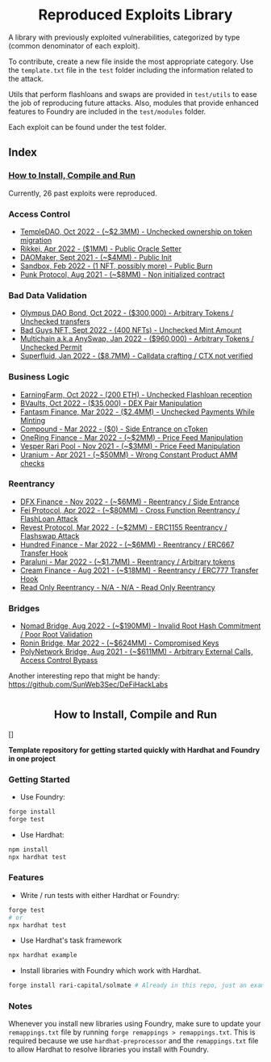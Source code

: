 # <h1 align="center"> Reproduced Exploits Library </h1>
A library with previously exploited vulnerabilities, categorized by type (common denominator of each exploit). 

To contribute, create a new file inside the most appropriate category. Use the `template.txt` file in the `test` folder including the information related to the attack.

Utils that perform flashloans and swaps are provided in `test/utils` to ease the job of reproducing future attacks.
Also, modules that provide enhanced features to Foundry are included in the `test/modules` folder. 
 
Each exploit can be found under the test folder.

## Index
### [How to Install, Compile and Run](#-how-to-install-compile-and-run-)

Currently, 26 past exploits were reproduced. 

### Access Control
- [TempleDAO, Oct 2022 - (~$2.3MM) - Unchecked ownership on token migration](/test/Access_Control/TempleDao/TempleDao)
- [Rikkei, Apr 2022 - ($1MM) - Public Oracle Setter](/test/Access_Control/Rikkei/Rikkei)
- [DAOMaker, Sept 2021 - (~$4MM) - Public Init](/test/Access_Control/DAOMaker/DAOMaker)
- [Sandbox, Feb 2022 - (1 NFT, possibly more) - Public Burn](/test/Access_Control/Sandbox/Sandbox)
- [Punk Protocol, Aug 2021 - (~$8MM) - Non initialized contract](/test/Access_Control/PunkProtocol/PunkProtocol)


### Bad Data Validation
- [Olympus DAO Bond, Oct 2022 - ($300,000) - Arbitrary Tokens / Unchecked transfers](/test/Bad_Data_Validation/Bond_OlympusDAO/Bond_OlympusDAO)
- [Bad Guys NFT, Sept 2022 - (400 NFTs) - Unchecked Mint Amount](/test/Bad_Data_Validation/Bad_Guys_NFT/Bad_Guys_NFT)
- [Multichain a.k.a AnySwap, Jan 2022 - ($960,000) - Arbitrary Tokens / Unchecked Permit](/test/Bad_Data_Validation/Multichain_Permit/Multichain_Permit)
- [Superfluid, Jan 2022 - ($8.7MM) - Calldata crafting / CTX not verified](/test/Bad_Data_Validation/Superfluid/Superfluid)

### Business Logic
- [EarningFarm, Oct 2022 - (200 ETH) - Unchecked Flashloan reception](/test/Business_Logic/EarningFarm/EarningFarm)
- [BVaults, Oct 2022 - ($35,000) - DEX Pair Manipulation](/test/Business_Logic/Bvaults/Bvaults)
- [Fantasm Finance, Mar 2022 - ($2.4MM) - Unchecked Payments While Minting](/test/Business_Logic/Fantasm_Finance/Fantasm_Finance)
- [Compound - Mar 2022 - ($0) - Side Entrance on cToken](/test/Business_Logic/Compound/Compound.reported.sol)
- [OneRing Finance - Mar 2022 - (~$2MM) - Price Feed Manipulation](/test/Business_Logic/OneRingFinance/OneRingFinance)
- [Vesper Rari Pool - Nov 2021 - (~$3MM) - Price Feed Manipulation](/test/Business_Logic/VesperRariFuse/VesperRariFuse)
- [Uranium - Apr 2021 - (~$50MM) - Wrong Constant Product AMM checks](/test/Business_Logic/Uranium/Uranium)

### Reentrancy
- [DFX Finance - Nov 2022 - (~$6MM) - Reentrancy / Side Entrance](/test/Reentrancy/DFXFinance/DFXFinance)
- [Fei Protocol, Apr 2022 - (~$80MM) - Cross Function Reentrancy / FlashLoan Attack](/test/Reentrancy/FeiProtocol/FeiProtocol)
- [Revest Protocol, Mar 2022 - (~$2MM) - ERC1155 Reentrancy / Flashswap Attack](/test/Reentrancy/RevestFinance/RevestFinance)
- [Hundred Finance - Mar 2022 - (~$6MM) - Reentrancy / ERC667 Transfer Hook](/test/Reentrancy/HundredFinance/HundredFinance)
- [Paraluni - Mar 2022 - (~$1.7MM) - Reentrancy / Arbitrary tokens](/test/Reentrancy/Paraluni/Paraluni)
- [Cream Finance - Aug 2021 - (~$18MM) - Reentrancy / ERC777 Transfer Hook](/test/Reentrancy/CreamFinance/CreamFinance)
- [Read Only Reentrancy - N/A - N/A - Read Only Reentrancy](/test/Reentrancy/ReadOnlyReentrancy/ReadOnlyReentrancy)

### Bridges
- [Nomad Bridge, Aug 2022 - (~$190MM) - Invalid Root Hash Commitment / Poor Root Validation](/test/Bridges/NomadBridge/NomadBridge)
- [Ronin Bridge, Mar 2022 - (~$624MM) - Compromised Keys](/test/Bridges/RoninBridge/RoninBridge)
- [PolyNetwork Bridge, Aug 2021 - (~$611MM) - Arbitrary External Calls, Access Control Bypass](/test/Bridges/PolyNetworkBridge/PolyNetworkBridge)


Another interesting repo that might be handy: https://github.com/SunWeb3Sec/DeFiHackLabs

# <h2 align="center"> How to Install, Compile and Run </h2>[]

**Template repository for getting started quickly with Hardhat and Foundry in one project**

### Getting Started

 * Use Foundry: 
```bash
forge install
forge test
```

 * Use Hardhat:
```bash
npm install
npx hardhat test
```

### Features

 * Write / run tests with either Hardhat or Foundry:
```bash
forge test
# or
npx hardhat test
```

 * Use Hardhat's task framework
```bash
npx hardhat example
```

 * Install libraries with Foundry which work with Hardhat.
```bash
forge install rari-capital/solmate # Already in this repo, just an example
```

### Notes

Whenever you install new libraries using Foundry, make sure to update your `remappings.txt` file by running `forge remappings > remappings.txt`. This is required because we use `hardhat-preprocessor` and the `remappings.txt` file to allow Hardhat to resolve libraries you install with Foundry.
